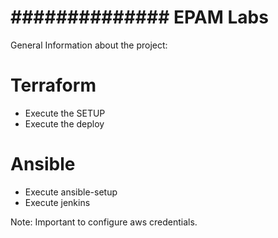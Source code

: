 # ############## EPAM Labs 

General Information about the project:

# Terraform

- Execute the SETUP
- Execute the deploy

# Ansible

- Execute ansible-setup
- Execute jenkins


Note: Important to configure aws credentials.
